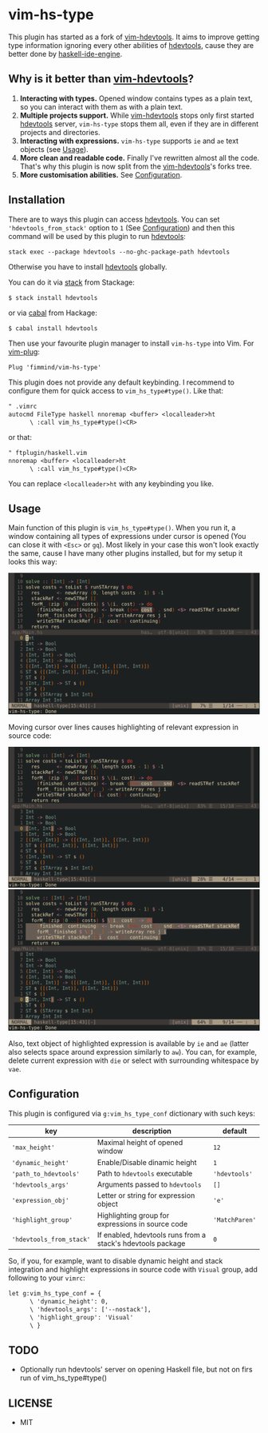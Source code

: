 vim-hs-type
===========
This plugin has started as a fork of [vim-hdevtools]. It aims to improve getting type information ignoring every other abilities of [hdevtools], cause they are better done by [haskell-ide-engine].

## Why is it better than [vim-hdevtools]?
1. **Interacting with types.** Opened window contains types as a plain text, so you can interact with them as with a plain text.
2. **Multiple projects support.** While [vim-hdevtools] stops only first started [hdevtools] server, `vim-hs-type` stops them all, even if they are in different projects and directories.
3. **Interacting with expressions.** `vim-hs-type` supports `ie` and `ae` text objects (see [Usage](#Usage)).
4. **More clean and readable code.** Finally I've rewritten almost all the code. That's why this plugin is now split from the [vim-hdevtools]'s forks tree.
5. **More customisation abilities.** See [Configuration](#Configuration).

## Installation
There are to ways this plugin can access [hdevtools]. You can set `'hdevtools_from_stack'` option to `1` (See [Configuration](#Configuration)) and then this command will be used by this plugin to run [hdevtools]:
```
stack exec --package hdevtools --no-ghc-package-path hdevtools
```

Otherwise you have to install [hdevtools] globally.

You can do it via [stack] from Stackage:
```shell
$ stack install hdevtools
```

or via [cabal] from Hackage:
```shell
$ cabal install hdevtools
```

Then use your favourite plugin manager to install `vim-hs-type` into Vim. For [vim-plug]:
```vim
Plug 'fimmind/vim-hs-type'
```

This plugin does not provide any default keybinding. I recommend to configure them for quick access to `vim_hs_type#type()`. Like that:
```vim
" .vimrc
autocmd FileType haskell nnoremap <buffer> <localleader>ht
      \ :call vim_hs_type#type()<CR>
```
or that:
```vim
" ftplugin/haskell.vim
nnoremap <buffer> <localleader>ht
      \ :call vim_hs_type#type()<CR>
```

You can replace `<localleader>ht` with any keybinding you like.

## Usage
Main function of this plugin is `vim_hs_type#type()`. When you run it, a window containing all types of expressions under cursor is opened (You can close it with `<Esc>` or `gq`). Most likely in your case this won't look exactly the same, cause I have many other plugins installed, but for my setup it looks this way:

![](./pictures/function_run.png)

Moving cursor over lines causes highlighting of relevant expression in source code:

![](./pictures/moving_around1.png)
![](./pictures/moving_around2.png)

Also, text object of highlighted expression is available by `ie` and `ae` (latter also selects space around expression similarly to `aw`). You can, for example, delete current expression with `die` or select with surrounding whitespace by `vae`.

## Configuration
This plugin is configured via `g:vim_hs_type_conf` dictionary with such keys:

| key                      | description                                                 | default        |
|--------------------------|-------------------------------------------------------------|----------------|
| `'max_height'`           | Maximal height of opened window                             | `12`           |
| `'dynamic_height'`       | Enable/Disable dinamic height                               | `1`            |
| `'path_to_hdevtools'`    | Path to `hdevtools` executable                              | `'hdevtools'`  |
| `'hdevtools_args'`       | Arguments passed to `hdevtools`                             | `[]`           |
| `'expression_obj'`       | Letter or string for expression object                      | `'e'`          |
| `'highlight_group'`      | Highlighting group for expressions in source code           | `'MatchParen'` |
| `'hdevtools_from_stack'` | If enabled, hdevtools runs from a stack's hdevtools package | `0`            |

So, if you, for example, want to disable dynamic height and stack integration and highlight expressions in source code with `Visual` group, add following to your `vimrc`:
```vim
let g:vim_hs_type_conf = {
      \ 'dynamic_height': 0,
      \ 'hdevtools_args': ['--nostack'],
      \ 'highlight_group': 'Visual'
      \ }
```

## TODO

* Optionally run hdevtools' server on opening Haskell file, but not on firs run
  of vim_hs_type#type()

## LICENSE
* MIT

[vim-hdevtools]:      https://github.com/bitc/vim-hdevtools
[vim-plug]:           https://github.com/junegunn/vim-plug
[neovim]:             https://neovim.io/
[hdevtools]:          https://github.com/hdevtools/hdevtools
[haskell-ide-engine]: https://github.com/haskell/haskell-ide-engine
[stack]:              http://haskellstack.org
[cabal]:              https://www.haskell.org/cabal/
